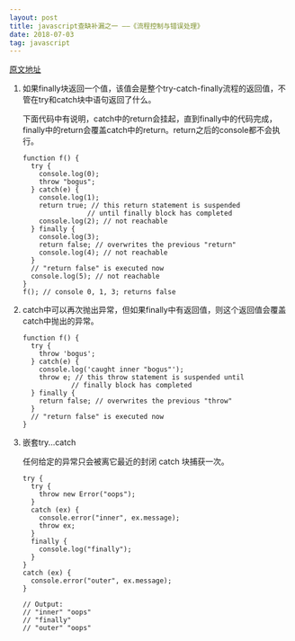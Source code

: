 ```yaml
---
layout: post
title: javascript查缺补漏之一 ——《流程控制与错误处理》
date: 2018-07-03
tag: javascript
---
```


[原文地址](https://developer.mozilla.org/zh-CN/docs/Web/JavaScript/Guide/Control_flow_and_error_handling)

1. 如果finally块返回一个值，该值会是整个try-catch-finally流程的返回值，不管在try和catch块中语句返回了什么。

    下面代码中有说明，catch中的return会挂起，直到finally中的代码完成，finally中的return会覆盖catch中的return。return之后的console都不会执行。

    ```
    function f() {
      try {
        console.log(0);
        throw "bogus";
      } catch(e) {
        console.log(1);
        return true; // this return statement is suspended
                    // until finally block has completed
        console.log(2); // not reachable
      } finally {
        console.log(3);
        return false; // overwrites the previous "return"
        console.log(4); // not reachable
      }
      // "return false" is executed now  
      console.log(5); // not reachable
    }
    f(); // console 0, 1, 3; returns false
    ```

2. catch中可以再次抛出异常，但如果finally中有返回值，则这个返回值会覆盖catch中抛出的异常。

    ```
    function f() {
      try {
        throw 'bogus';
      } catch(e) {
        console.log('caught inner "bogus"');
        throw e; // this throw statement is suspended until 
                // finally block has completed
      } finally {
        return false; // overwrites the previous "throw"
      }
      // "return false" is executed now
    }
    ```

3. 嵌套try...catch

    任何给定的异常只会被离它最近的封闭 catch 块捕获一次。

    ```
    try {
      try {
        throw new Error("oops");
      }
      catch (ex) {
        console.error("inner", ex.message);
        throw ex;
      }
      finally {
        console.log("finally");
      }
    }
    catch (ex) {
      console.error("outer", ex.message);
    }

    // Output:
    // "inner" "oops"
    // "finally"
    // "outer" "oops"
    ```